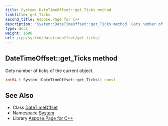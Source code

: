 ```yaml
---
title: System::DateTimeOffset::get_Ticks method
linktitle: get_Ticks
second_title: Aspose.Page for C++
description: 'System::DateTimeOffset::get_Ticks method. Gets number of ticks of the current object in C++.'
type: docs
weight: 1600
url: /cpp/system/datetimeoffset/get_ticks/
---
```

## DateTimeOffset::get_Ticks method


Gets number of ticks of the current object.

```cpp
int64_t System::DateTimeOffset::get_Ticks() const
```

## See Also

* Class [DateTimeOffset](../)
* Namespace [System](../../)
* Library [Aspose.Page for C++](../../../)
